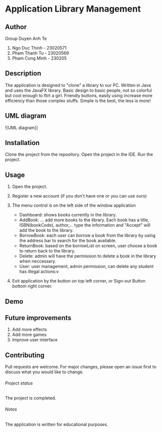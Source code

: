 # Application Library Management 
## Author
Group Duyen Anh Te
  1. Ngo Duc Thinh - 23020571
  2. Pham Thanh Tu - 23020569
  3. Pham Cong Minh - 230205


## Description
The application is designed to "clone" a library to our PC. Written in Java and uses the JavaFX library. Basic design to basic people, not so colorful but cool enough to flirt a girl. Friendly buttons, easily using increase more efficiency than those complex stuffs. 
Simple is the best, the less is more!

## UML diagram
![UML diagram](

## Installation
Clone the project from the repository.
Open the project in the IDE.
Run the project.

## Usage
1. Open the project.
2. Register a new account (if you don't have one or you can use ours)
3. The menu control is on the left side of the window application
   - Dashboard: shows books currently in the library.
   - AddBook: ... add more books to the library. Each book has a title, ISBN(bookCode), author,... type the information and "Accept" will add the book to the library.
   - BorrowBook: each user can borrow a book from the library by using the address bar to search for the book available.
   - ReturnBook: based on the borrowList on screen, user choose a book to return back to the library.
   - Delete: admin will have the permission to delete a book in the library when neccessary.
   - User: user management, admin permission, can delete any student has illegal actions:v
  
4. Exit application by the button on top left corner, or Sign-out Button bottom right corner.

## Demo


## Future improvements
1. Add more effects
2. Add more games
3. Improve user interface

## Contributing
Pull requests are welcome. For major changes, please open an issue first to discuss what you would like to change.

###### Project status
The project is completed.

###### Notes
The application is written for educational purposes.
